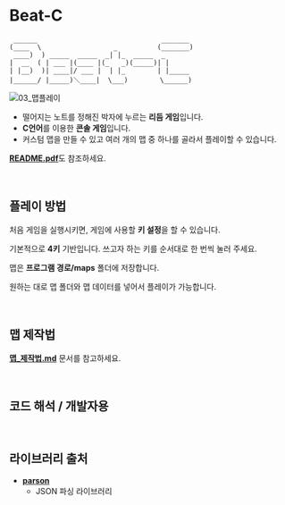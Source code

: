 # Beat-C
```
 ______                               _______ 
(____  \                  _          (_______)
 ____)  ) _____  _____  _| |_  _____  _       
|  __  ( | ___ |(____ |(_   _)(_____)| |      
| |__)  )| ____|/ ___ |  | |_        | |_____ 
|______/ |_____)＼____|  \___)        \______)
```

![03_맵플레이](https://user-images.githubusercontent.com/77004054/144833336-b6884de4-02af-402d-acce-2abac537729c.gif)

- 떨어지는 노트를 정해진 박자에 누르는 **리듬 게임**입니다.
- **C언어**를 이용한 **콘솔 게임**입니다.
- 커스텀 맵을 만들 수 있고 여러 개의 맵 중 하나를 골라서 플레이할 수 있습니다.

[**README.pdf**](https://github.com/Secon0101/Beat-C/blob/main/README.pdf)도 참조하세요.

<br>

## 플레이 방법
처음 게임을 실행시키면, 게임에 사용할 **키 설정**을 할 수 있습니다.

기본적으로 **4키** 기반입니다. 쓰고자 하는 키를 순서대로 한 번씩 눌러 주세요.

맵은 **프로그램 경로/maps** 폴더에 저장합니다.

원하는 대로 맵 폴더와 맵 데이터를 넣어서 플레이가 가능합니다.

<br>

## 맵 제작법
[**맵_제작법.md**](https://github.com/Secon0101/Beat-C/blob/main/맵_제작법.md) 문서를 참고하세요.

<br>

## 코드 해석 / 개발자용


<br>

## 라이브러리 출처
- [**parson**](https://github.com/kgabis/parson)
  * JSON 파싱 라이브러리
